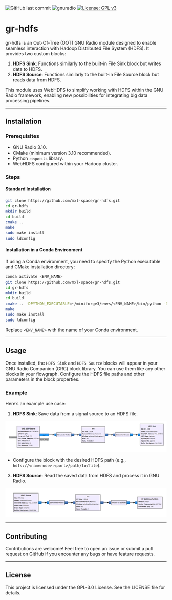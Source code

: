 ![GitHub last commit](https://img.shields.io/github/last-commit/mxl-space/gr-hdfs)
![gnuradio](https://img.shields.io/badge/GNU%20Radio-3.10.11-important)
[![License: GPL v3](https://img.shields.io/badge/License-GPLv3-blue.svg)](https://www.gnu.org/licenses/gpl-3.0) 

# gr-hdfs

gr-hdfs is an Out-Of-Tree (OOT) GNU Radio module designed to enable seamless interaction with Hadoop Distributed File System (HDFS). It provides two custom blocks:

1. **HDFS Sink**: Functions similarly to the built-in File Sink block but writes data to HDFS.
2. **HDFS Source**: Functions similarly to the built-in File Source block but reads data from HDFS.

This module uses WebHDFS to simplify working with HDFS within the GNU Radio framework, enabling new possibilities for integrating big data processing pipelines.

---

## Installation

### Prerequisites

- GNU Radio 3.10.
- CMake (minimum version 3.10 recommended).
- Python `requests` library.
- WebHDFS configured within your Hadoop cluster.

### Steps

#### Standard Installation

```bash
git clone https://github.com/mxl-space/gr-hdfs.git
cd gr-hdfs
mkdir build
cd build
cmake ..
make
sudo make install
sudo ldconfig
```

#### Installation in a Conda Environment

If using a Conda environment, you need to specify the Python executable and CMake installation directory:

```bash
conda activate <ENV_NAME>
git clone https://github.com/mxl-space/gr-hdfs.git
cd gr-hdfs
mkdir build
cd build
cmake .. -DPYTHON_EXECUTABLE=~/miniforge3/envs/<ENV_NAME>/bin/python -DCMAKE_INSTALL_PREFIX=~/miniforge3/envs/<ENV_NAME>
make
sudo make install
sudo ldconfig
```

Replace `<ENV_NAME>` with the name of your Conda environment.

---

## Usage

Once installed, the `HDFS Sink` and `HDFS Source` blocks will appear in your GNU Radio Companion (GRC) block library. You can use them like any other blocks in your flowgraph. Configure the HDFS file paths and other parameters in the block properties.

### Example

Here’s an example use case:

1. **HDFS Sink**: Save data from a signal source to an HDFS file.

![Alt text](examples/HDFS_Sink.png)

   - Configure the block with the desired HDFS path (e.g., `hdfs://<namenode>:<port>/path/to/file`).

3. **HDFS Source**: Read the saved data from HDFS and process it in GNU Radio.

![Alt text](examples/HDFS_Source.png)

---

## Contributing

Contributions are welcome! Feel free to open an issue or submit a pull request on GitHub if you encounter any bugs or have feature requests.

---

## License

This project is licensed under the GPL-3.0 License. See the LICENSE file for details.

